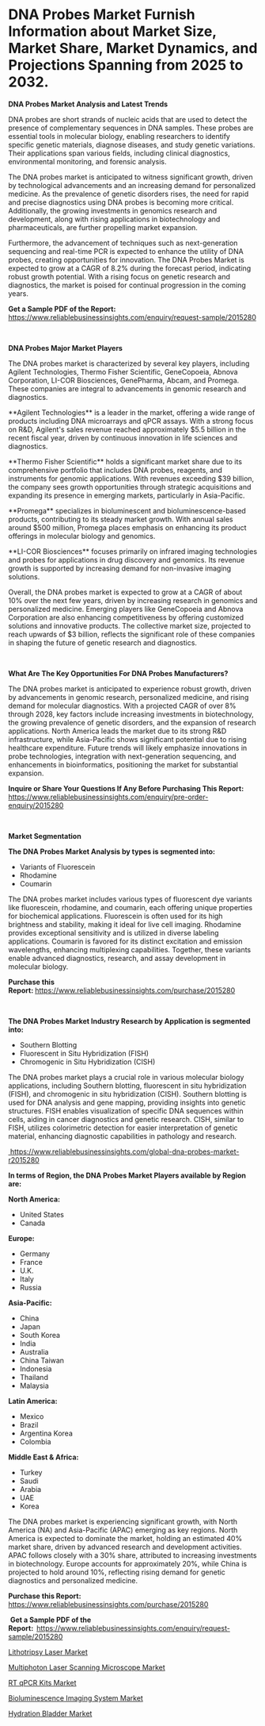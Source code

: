 <p><h1>DNA Probes Market Furnish Information about Market Size, Market Share, Market Dynamics, and Projections Spanning from 2025 to 2032.</h1></p><p><strong>DNA Probes Market Analysis and Latest Trends</strong></p>
<p><p>DNA probes are short strands of nucleic acids that are used to detect the presence of complementary sequences in DNA samples. These probes are essential tools in molecular biology, enabling researchers to identify specific genetic materials, diagnose diseases, and study genetic variations. Their applications span various fields, including clinical diagnostics, environmental monitoring, and forensic analysis.</p><p>The DNA probes market is anticipated to witness significant growth, driven by technological advancements and an increasing demand for personalized medicine. As the prevalence of genetic disorders rises, the need for rapid and precise diagnostics using DNA probes is becoming more critical. Additionally, the growing investments in genomics research and development, along with rising applications in biotechnology and pharmaceuticals, are further propelling market expansion.</p><p>Furthermore, the advancement of techniques such as next-generation sequencing and real-time PCR is expected to enhance the utility of DNA probes, creating opportunities for innovation. The DNA Probes Market is expected to grow at a CAGR of 8.2% during the forecast period, indicating robust growth potential. With a rising focus on genetic research and diagnostics, the market is poised for continual progression in the coming years.</p></p>
<p><strong>Get a Sample PDF of the Report:&nbsp;</strong> <a href="https://www.reliablebusinessinsights.com/enquiry/request-sample/2015280?utm_campaign=60&utm_medium=2&utm_source=Github&utm_content=ia&utm_term=04032025&utm_id=dna-probes">https://www.reliablebusinessinsights.com/enquiry/request-sample/2015280</a></p>
<p>&nbsp;</p>
<p><strong>DNA Probes Major Market Players</strong></p>
<p><p>The DNA probes market is characterized by several key players, including Agilent Technologies, Thermo Fisher Scientific, GeneCopoeia, Abnova Corporation, LI-COR Biosciences, GenePharma, Abcam, and Promega. These companies are integral to advancements in genomic research and diagnostics.</p><p>**Agilent Technologies** is a leader in the market, offering a wide range of products including DNA microarrays and qPCR assays. With a strong focus on R&D, Agilent's sales revenue reached approximately $5.5 billion in the recent fiscal year, driven by continuous innovation in life sciences and diagnostics.</p><p>**Thermo Fisher Scientific** holds a significant market share due to its comprehensive portfolio that includes DNA probes, reagents, and instruments for genomic applications. With revenues exceeding $39 billion, the company sees growth opportunities through strategic acquisitions and expanding its presence in emerging markets, particularly in Asia-Pacific.</p><p>**Promega** specializes in bioluminescent and bioluminescence-based products, contributing to its steady market growth. With annual sales around $500 million, Promega places emphasis on enhancing its product offerings in molecular biology and genomics.</p><p>**LI-COR Biosciences** focuses primarily on infrared imaging technologies and probes for applications in drug discovery and genomics. Its revenue growth is supported by increasing demand for non-invasive imaging solutions.</p><p>Overall, the DNA probes market is expected to grow at a CAGR of about 10% over the next few years, driven by increasing research in genomics and personalized medicine. Emerging players like GeneCopoeia and Abnova Corporation are also enhancing competitiveness by offering customized solutions and innovative products. The collective market size, projected to reach upwards of $3 billion, reflects the significant role of these companies in shaping the future of genetic research and diagnostics.</p></p>
<p>&nbsp;</p>
<p><strong>What Are The Key Opportunities For DNA Probes Manufacturers?</strong></p>
<p><p>The DNA probes market is anticipated to experience robust growth, driven by advancements in genomic research, personalized medicine, and rising demand for molecular diagnostics. With a projected CAGR of over 8% through 2028, key factors include increasing investments in biotechnology, the growing prevalence of genetic disorders, and the expansion of research applications. North America leads the market due to its strong R&D infrastructure, while Asia-Pacific shows significant potential due to rising healthcare expenditure. Future trends will likely emphasize innovations in probe technologies, integration with next-generation sequencing, and enhancements in bioinformatics, positioning the market for substantial expansion.</p></p>
<p><strong>Inquire or Share Your Questions If Any Before Purchasing This Report:</strong> <a href="https://www.reliablebusinessinsights.com/enquiry/pre-order-enquiry/2015280?utm_campaign=60&utm_medium=2&utm_source=Github&utm_content=ia&utm_term=04032025&utm_id=dna-probes">https://www.reliablebusinessinsights.com/enquiry/pre-order-enquiry/2015280</a></p>
<p>&nbsp;</p>
<p><strong>Market Segmentation</strong></p>
<p><strong>The DNA Probes Market Analysis by types is segmented into:</strong></p>
<p><ul><li>Variants of Fluorescein</li><li>Rhodamine</li><li>Coumarin</li></ul></p>
<p><p>The DNA probes market includes various types of fluorescent dye variants like fluorescein, rhodamine, and coumarin, each offering unique properties for biochemical applications. Fluorescein is often used for its high brightness and stability, making it ideal for live cell imaging. Rhodamine provides exceptional sensitivity and is utilized in diverse labeling applications. Coumarin is favored for its distinct excitation and emission wavelengths, enhancing multiplexing capabilities. Together, these variants enable advanced diagnostics, research, and assay development in molecular biology.</p></p>
<p><strong>Purchase this Report:&nbsp;</strong><a href="https://www.reliablebusinessinsights.com/purchase/2015280?utm_campaign=60&utm_medium=2&utm_source=Github&utm_content=ia&utm_term=04032025&utm_id=dna-probes">https://www.reliablebusinessinsights.com/purchase/2015280</a></p>
<p>&nbsp;</p>
<p><strong>The DNA Probes Market Industry Research by Application is segmented into:</strong></p>
<p><ul><li>Southern Blotting</li><li>Fluorescent in Situ Hybridization (FISH)</li><li>Chromogenic in Situ Hybridization (CISH)</li></ul></p>
<p><p>The DNA probes market plays a crucial role in various molecular biology applications, including Southern blotting, fluorescent in situ hybridization (FISH), and chromogenic in situ hybridization (CISH). Southern blotting is used for DNA analysis and gene mapping, providing insights into genetic structures. FISH enables visualization of specific DNA sequences within cells, aiding in cancer diagnostics and genetic research. CISH, similar to FISH, utilizes colorimetric detection for easier interpretation of genetic material, enhancing diagnostic capabilities in pathology and research.</p></p>
<p><a href="https://www.reliablebusinessinsights.com/global-dna-probes-market-r2015280?utm_campaign=60&utm_medium=2&utm_source=Github&utm_content=ia&utm_term=04032025&utm_id=dna-probes">&nbsp;https://www.reliablebusinessinsights.com/global-dna-probes-market-r2015280</a></p>
<p><strong>In terms of Region, the DNA Probes Market Players available by Region are:</strong></p>
<p>
    <p> <strong> North America: </strong>
        <ul>
            <li>United States</li>
            <li>Canada</li>
        </ul>
        </p> 
    <p> <strong> Europe: </strong>
        <ul>
            <li>Germany</li>
            <li>France</li>
            <li>U.K.</li>
            <li>Italy</li>
            <li>Russia</li>
        </ul>
        </p> 
    <p> <strong> Asia-Pacific: </strong>
        <ul>
            <li>China</li>
            <li>Japan</li>
            <li>South Korea</li>
            <li>India</li>
            <li>Australia</li>
            <li>China Taiwan</li>
            <li>Indonesia</li>
            <li>Thailand</li>
            <li>Malaysia</li>
        </ul>
        </p> 
    <p> <strong> Latin America: </strong>
        <ul>
            <li>Mexico</li>
            <li>Brazil</li>
            <li>Argentina Korea</li>
            <li>Colombia</li>
        </ul>
        </p> 
    <p> <strong> Middle East & Africa: </strong>
        <ul>
            <li>Turkey</li>
            <li>Saudi</li>
            <li>Arabia</li>
            <li>UAE</li>
            <li>Korea</li>
        </ul>
    </p>
    </p>
<p><p>The DNA probes market is experiencing significant growth, with North America (NA) and Asia-Pacific (APAC) emerging as key regions. North America is expected to dominate the market, holding an estimated 40% market share, driven by advanced research and development activities. APAC follows closely with a 30% share, attributed to increasing investments in biotechnology. Europe accounts for approximately 20%, while China is projected to hold around 10%, reflecting rising demand for genetic diagnostics and personalized medicine.</p></p>
<p><strong>Purchase this Report: </strong><a href="https://www.reliablebusinessinsights.com/purchase/2015280?utm_campaign=60&utm_medium=2&utm_source=Github&utm_content=ia&utm_term=04032025&utm_id=dna-probes">https://www.reliablebusinessinsights.com/purchase/2015280</a></p>
<p>&nbsp;<strong>Get a Sample PDF of the Report:&nbsp;&nbsp;</strong><a href="https://www.reliablebusinessinsights.com/enquiry/request-sample/2015280?utm_campaign=60&utm_medium=2&utm_source=Github&utm_content=ia&utm_term=04032025&utm_id=dna-probes">https://www.reliablebusinessinsights.com/enquiry/request-sample/2015280</a></p>
<p><strong></strong></p>
<p><p><a href="https://github.com/wyettillesr4/Market-Research-Report-List-1/blob/main/lithotripsy-laser-market.md?utm_campaign=60&utm_medium=2&utm_source=Github&utm_content=ia&utm_term=04032025&utm_id=dna-probes">Lithotripsy Laser Market</a></p><p><a href="https://github.com/bufkamaiahi7/Market-Research-Report-List-1/blob/main/multiphoton-laser-scanning-microscope-market.md?utm_campaign=60&utm_medium=2&utm_source=Github&utm_content=ia&utm_term=04032025&utm_id=dna-probes">Multiphoton Laser Scanning Microscope Market</a></p><p><a href="https://github.com/gasiorgary79/Market-Research-Report-List-1/blob/main/rt-qpcr-kits-market.md?utm_campaign=60&utm_medium=2&utm_source=Github&utm_content=ia&utm_term=04032025&utm_id=dna-probes">RT qPCR Kits Market</a></p><p><a href="https://github.com/vigatoimrene04/Market-Research-Report-List-1/blob/main/bioluminescence-imaging-system-market.md?utm_campaign=60&utm_medium=2&utm_source=Github&utm_content=ia&utm_term=04032025&utm_id=dna-probes">Bioluminescence Imaging System Market</a></p><p><a href="https://github.com/supashcriana/Market-Research-Report-List-1/blob/main/hydration-bladder-market.md?utm_campaign=60&utm_medium=2&utm_source=Github&utm_content=ia&utm_term=04032025&utm_id=dna-probes">Hydration Bladder Market</a></p></p>